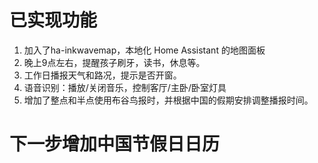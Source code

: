 # 已实现功能
1. 加入了ha-inkwavemap，本地化 Home Assistant 的地图面板
2. 晚上9点左右，提醒孩子刷牙，读书，休息等。
3. 工作日播报天气和路况，提示是否开窗。
4. 语音识别：播放/关闭音乐，控制客厅/主卧/卧室灯具
5. 增加了整点和半点使用布谷鸟报时，并根据中国的假期安排调整播报时间。

# 下一步增加中国节假日日历
